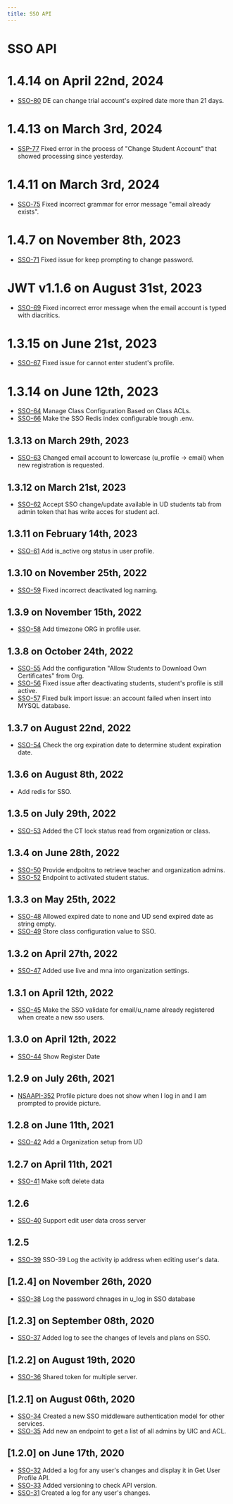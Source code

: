 ```yaml
---
title: SSO API
---
```


# SSO API

# 1.4.14 on April 22nd, 2024
- [SSO-80](https://dyned.myjetbrains.com/youtrack/issue/SSO-80) DE can change trial account's expired date more than 21 days.

# 1.4.13 on March 3rd, 2024
- [SSP-77](https://dyned.myjetbrains.com/youtrack/issue/SSO-77) Fixed error in the process of "Change Student Account" that showed processing since yesterday.

# 1.4.11 on March 3rd, 2024
- [SSO-75](https://dyned.myjetbrains.com/youtrack/issue/SSO-75) Fixed incorrect grammar for error message "email already exists".

# 1.4.7 on November 8th, 2023
- [SSO-71](https://dyned.myjetbrains.com/youtrack/issue/SSO-71) Fixed issue for keep prompting to change password.

# JWT v1.1.6 on August 31st, 2023
- [SSO-69](https://dyned.myjetbrains.com/youtrack/issue/SSO-69) Fixed incorrect error message when the email account is typed with diacritics.

# 1.3.15 on June 21st, 2023
- [SSO-67](https://dyned.myjetbrains.com/youtrack/issue/SSO-67) Fixed issue for cannot enter student's profile. 

# 1.3.14 on June 12th, 2023
- [SSO-64](https://dyned.myjetbrains.com/youtrack/issue/SSO-64) Manage Class Configuration Based on Class ACLs.
- [SSO-66](https://dyned.myjetbrains.com/youtrack/issue/SSO-66) Make the SSO Redis index configurable trough .env.

## 1.3.13 on March 29th, 2023
- [SSO-63](https://dyned.myjetbrains.com/youtrack/issue/SSO-63) Changed email account to lowercase (u_profile -> email) when new registration is requested.

## 1.3.12 on March 21st, 2023
- [SSO-62](https://dyned.myjetbrains.com/youtrack/issue/SSO-62) Accept SSO change/update available in UD students tab from admin token that has write acces for student acl.

## 1.3.11 on February 14th, 2023
- [SSO-61](https://dyned.myjetbrains.com/youtrack/issue/SSO-61) Add is_active org status in user profile.

## 1.3.10 on November 25th, 2022
- [SSO-59](https://dyned.myjetbrains.com/youtrack/issue/SSO-59) Fixed incorrect deactivated log naming.

## 1.3.9 on November 15th, 2022
- [SSO-58](https://dyned.myjetbrains.com/youtrack/issue/SSO-58) Add timezone ORG in profile user.

## 1.3.8 on October 24th, 2022
- [SSO-55](https://dyned.myjetbrains.com/youtrack/issue/SSO-55) Add the configuration "Allow Students to Download Own Certificates" from Org.
- [SSO-56](https://dyned.myjetbrains.com/youtrack/issue/SSO-56) Fixed issue after deactivating students, student's profile is still active.
- [SSO-57](https://dyned.myjetbrains.com/youtrack/issue/SSO-57) Fixed bulk import issue: an account failed when insert into MYSQL database.

## 1.3.7 on August 22nd, 2022
- [SSO-54](https://dyned.myjetbrains.com/youtrack/issue/SSO-54) Check the org expiration date to determine student expiration date.

## 1.3.6 on August 8th, 2022
- Add redis for SSO.

## 1.3.5 on July 29th, 2022
- [SSO-53](https://dyned.myjetbrains.com/youtrack/issue/SSO-53) Added the CT lock status read from organization or class.

## 1.3.4 on June 28th, 2022
- [SSO-50](https://dyned.myjetbrains.com/youtrack/issue/SSO-50) Provide endpoitns to retrieve teacher and organization admins.
- [SSO-52](https://dyned.myjetbrains.com/youtrack/issue/SSO-52) Endpoint to activated student status.

## 1.3.3 on May 25th, 2022
- [SSO-48](https://dyned.myjetbrains.com/youtrack/issue/SSO-48) Allowed expired date to none and UD send expired date as string empty.
- [SSO-49](https://dyned.myjetbrains.com/youtrack/issue/SSO-49) Store class configuration value to SSO.

## 1.3.2 on April 27th, 2022
- [SSO-47](https://dyned.myjetbrains.com/youtrack/issue/SSO-47) Added use live and mna into organization settings.

## 1.3.1 on April 12th, 2022
- [SSO-45](https://dyned.myjetbrains.com/youtrack/issue/SSO-45) Make the SSO validate for email/u_name already registered when create a new sso users.

## 1.3.0 on April 12th, 2022
- [SSO-44](https://dyned.myjetbrains.com/youtrack/issue/SSO-44) Show Register Date

## 1.2.9 on July 26th, 2021
- [NSAAPI-352](https://dyned.myjetbrains.com/youtrack/issue/NSAAPI-352) Profile picture does not show when I log in and I am prompted to provide picture.

## 1.2.8 on June 11th, 2021
- [SSO-42](https://dyned.myjetbrains.com/youtrack/issue/SSO-42) Add a Organization setup from UD

## 1.2.7 on April 11th, 2021
- [SSO-41](https://dyned.myjetbrains.com/youtrack/issue/SSO-41) Make soft delete data

## 1.2.6
- [SSO-40](https://dyned.myjetbrains.com/youtrack/issue/SSO-40) Support edit user data cross server

## 1.2.5
- [SSO-39](https://dyned.myjetbrains.com/youtrack/issue/SSO-39) SSO-39 Log the activity ip address when editing user's data.

## [1.2.4] on November 26th, 2020
- [SSO-38](https://dyned.myjetbrains.com/youtrack/issue/SSO-38) Log the password chnages in u_log in SSO database

## [1.2.3] on September 08th, 2020
- [SSO-37](https://dyned.myjetbrains.com/youtrack/issue/SSO-37) Added log to see the changes of levels and plans on SSO.

## [1.2.2] on August 19th, 2020
- [SSO-36](https://dyned.myjetbrains.com/youtrack/issue/SSO-36) Shared token for multiple server.

## [1.2.1] on August 06th, 2020
- [SSO-34](https://dyned.myjetbrains.com/youtrack/issue/SSO-34) Created a new SSO middleware authentication model for other services.
- [SSO-35](https://dyned.myjetbrains.com/youtrack/issue/SSO-35) Add new an endpoint to get a list of all admins by UIC and ACL.

## [1.2.0] on June 17th, 2020
- [SSO-32](https://dyned.myjetbrains.com/youtrack/issue/sso-32) Added a log for any user's changes and display it in Get User Profile API. 
- [SSO-33](https://dyned.myjetbrains.com/youtrack/issue/sso-33) Added versioning to check API version.
- [SSO-31](https://dyned.myjetbrains.com/youtrack/issue/sso-31) Created a log for any user's changes.